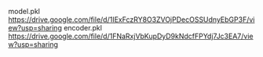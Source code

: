 model.pkl
https://drive.google.com/file/d/1IExFczRY8O3ZVOjPDecOSSUdnyEbGP3F/view?usp=sharing
encoder.pkl
https://drive.google.com/file/d/1FNaRxjVbKupDyD9kNdcfFPYdj7Jc3EA7/view?usp=sharing
